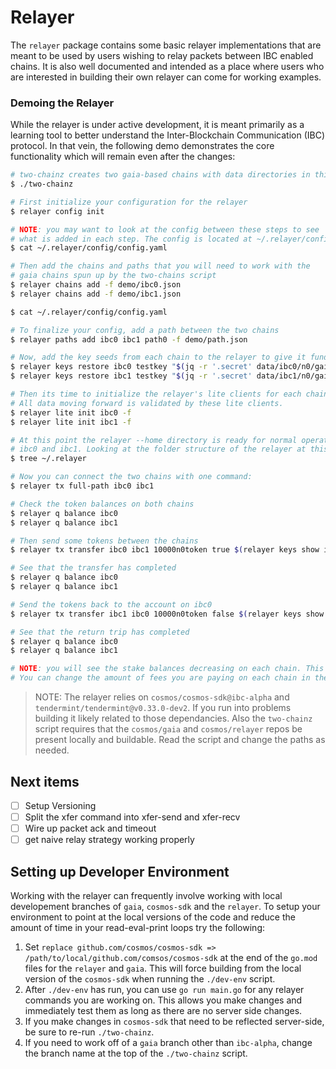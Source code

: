 # Relayer

The `relayer` package contains some basic relayer implementations that are
meant to be used by users wishing to relay packets between IBC enabled chains.
It is also well documented and intended as a place where users who are
interested in building their own relayer can come for working examples.

### Demoing the Relayer

While the relayer is under active development, it is meant primarily as a learning tool to better understand the Inter-Blockchain Communication (IBC) protocol. In that vein, the following demo demonstrates the core functionality which will remain even after the changes:

```bash
# two-chainz creates two gaia-based chains with data directories in this
$ ./two-chainz

# First initialize your configuration for the relayer
$ relayer config init

# NOTE: you may want to look at the config between these steps to see
# what is added in each step. The config is located at ~/.relayer/config/config.yaml
$ cat ~/.relayer/config/config.yaml

# Then add the chains and paths that you will need to work with the
# gaia chains spun up by the two-chains script
$ relayer chains add -f demo/ibc0.json
$ relayer chains add -f demo/ibc1.json

$ cat ~/.relayer/config/config.yaml

# To finalize your config, add a path between the two chains
$ relayer paths add ibc0 ibc1 path0 -f demo/path.json

# Now, add the key seeds from each chain to the relayer to give it funds to work with
$ relayer keys restore ibc0 testkey "$(jq -r '.secret' data/ibc0/n0/gaiacli/key_seed.json)" -a
$ relayer keys restore ibc1 testkey "$(jq -r '.secret' data/ibc1/n0/gaiacli/key_seed.json)" -a

# Then its time to initialize the relayer's lite clients for each chain
# All data moving forward is validated by these lite clients.
$ relayer lite init ibc0 -f
$ relayer lite init ibc1 -f

# At this point the relayer --home directory is ready for normal operations between
# ibc0 and ibc1. Looking at the folder structure of the relayer at this point is helpful
$ tree ~/.relayer

# Now you can connect the two chains with one command:
$ relayer tx full-path ibc0 ibc1

# Check the token balances on both chains
$ relayer q balance ibc0
$ relayer q balance ibc1

# Then send some tokens between the chains
$ relayer tx transfer ibc0 ibc1 10000n0token true $(relayer keys show ibc1 testkey -a)

# See that the transfer has completed
$ relayer q balance ibc0
$ relayer q balance ibc1

# Send the tokens back to the account on ibc0
$ relayer tx transfer ibc1 ibc0 10000n0token false $(relayer keys show ibc0 testkey -a)

# See that the return trip has completed
$ relayer q balance ibc0
$ relayer q balance ibc1

# NOTE: you will see the stake balances decreasing on each chain. This is to pay for fees
# You can change the amount of fees you are paying on each chain in the configuration.
```

> NOTE: The relayer relies on `cosmos/cosmos-sdk@ibc-alpha` and `tendermint/tendermint@v0.33.0-dev2`. If you run into problems building it likely related to those dependancies. Also the `two-chainz` script requires that the `cosmos/gaia` and `cosmos/relayer` repos be present locally and buildable. Read the script and change the paths as needed.

## Next items

- [ ] Setup Versioning
- [ ] Split the xfer command into xfer-send and xfer-recv
- [ ] Wire up packet ack and timeout
- [ ] get naive relay strategy working properly

## Setting up Developer Environment

Working with the relayer can frequently involve working with local developement branches of `gaia`, `cosmos-sdk` and the `relayer`. To setup your environment to point at the local versions of the code and reduce the amount of time in your read-eval-print loops try the following:

1. Set `replace github.com/cosmos/cosmos-sdk => /path/to/local/github.com/comsos/cosmos-sdk` at the end of the `go.mod` files for the `relayer` and `gaia`. This will force building from the local version of the `cosmos-sdk` when running the `./dev-env` script.
2. After `./dev-env` has run, you can use `go run main.go` for any relayer commands you are working on. This allows you make changes and immediately test them as long as there are no server side changes.
3. If you make changes in `cosmos-sdk` that need to be reflected server-side, be sure to re-run `./two-chainz`.
4. If you need to work off of a `gaia` branch other than `ibc-alpha`, change the branch name at the top of the `./two-chainz` script.